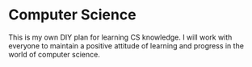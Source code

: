 # Computer Science
This is my own DIY plan for learning CS knowledge. I will work with everyone to maintain a positive attitude of learning and progress in the world of computer science.
